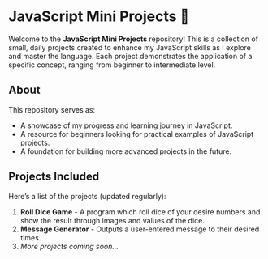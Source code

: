 # JavaScript Mini Projects 🚀

Welcome to the **JavaScript Mini Projects** repository! This is a collection of small, daily projects created to enhance my JavaScript skills as I explore and master the language. Each project demonstrates the application of a specific concept, ranging from beginner to intermediate level.

## About
This repository serves as:
- A showcase of my progress and learning journey in JavaScript.
- A resource for beginners looking for practical examples of JavaScript projects.
- A foundation for building more advanced projects in the future.

## Projects Included
Here’s a list of the projects (updated regularly):
1. **Roll Dice Game** - A program which roll dice of your desire numbers and show the result through images and values of the dice.
2. **Message Generator** - Outputs a user-entered message to their desired times.
3. _More projects coming soon..._
